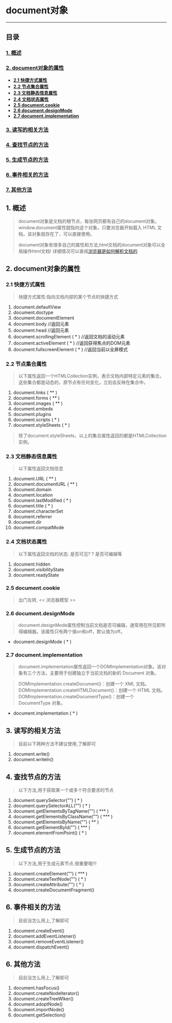 # document对象
***
## 目录
### [1. 概述](#概述)
### [2. document对象的属性](#document对象的属性)
  *   **[2.1 快捷方式属性](#快捷方式属性)**
  *   **[2.2 节点集合属性](#节点集合属性)**
  *   **[2.3 文档静态信息属性](#文档静态信息属性)**
  *   **[2.4 文档状态属性](#文档状态属性)**
  *   **[2.5 document.cookie](#document.cookie)**
  *   **[2.6 document.designMode](#document.designMode)**
  *   **[2.7 document.implementation](#document.implementation)**

### [3. 读写的相关方法](#读写的相关方法)
### [4. 查找节点的方法](#查找节点的方法)
### [5. 生成节点的方法](#生成节点的方法)
### [6. 事件相关的方法](#事件相关的方法)
### [7. 其他方法](#其他方法)

## <a id="概述">1. 概述</a>
>document对象是文档的根节点，每张网页都有自己的document对象。window.document属性就指向这个对象。只要浏览器开始载入 HTML 文档，该对象就存在了，可以直接使用。
>
>document对象有很多自己的属性和方法,html文档的document对象可以全局操作html文档!
>详细情况可以查阅[浏览器是如何解析文档的](https://blog.csdn.net/dangnian/article/details/50876241)


## <a id="document对象的属性">2. document对象的属性</a>
### <a id="快捷方式属性">2.1 快捷方式属性</a>
>快捷方式属性:指向文档内部的某个节点的快捷方式

1. document.defaultView
2. document.doctype
3. document.documentElement
4. document.body //返回<body>元素
5. document.head //返回<head>元素
6. document.scrollingElement ( * ) //返回文档的滚动元素
7. document.activeElement ( * ) //返回获得焦点的DOM元素
8. document.fullscreenElement ( * ) //返回当前以全屏模式

### <a id="节点集合属性">2.2 节点集合属性</a>
>以下属性返回一个HTMLCollection实例，表示文档内部特定元素的集合。这些集合都是动态的，原节点有任何变化，立刻会反映在集合中。

1. document.links ( ** )
2. document.forms ( ** )
3. document.images ( ** )
4. document.embeds
5. document.plugins
6. document.scripts ( * )
7. document.styleSheets ( * )

>除了document.styleSheets，以上的集合属性返回的都是HTMLCollection实例。

### <a id="文档静态信息属性">2.3 文档静态信息属性</a>
>以下属性返回文档信息  

1. document.URL ( ** ) 
2. document.documentURL ( ** )
3. document.domain
4. document.location
5. document.lastModified ( * )
6. document.title ( * )
7. document.characterSet 
8. document.referrer
9. document.dir
10. document.compatMode

### <a id="文档状态属性">2.4 文档状态属性</a>
>以下属性返回文档的状态: 是否可见? ? 是否可编辑等

1. document.hidden
2. document.visibilityState
3. document.readyState

### <a id="document.cookie">2.5 document.cookie</a>
>出门左转, << 浏览器模型 >>

### <a id="document.designMode">2.6 document.designMode</a>
>document.designMode属性控制当前文档是否可编辑，通常用在所见即所得编辑器。该属性只有两个值on和off，默认值为off。

* document.designMode ( * )

### <a id="document.implementation">2.7 document.implementation</a>
>document.implementation属性返回一个DOMImplementation对象。该对象有三个方法，主要用于创建独立于当前文档的新的 Document 对象。

>DOMImplementation.createDocument()：创建一个 XML 文档。
DOMImplementation.createHTMLDocument()：创建一个 HTML 文档。
DOMImplementation.createDocumentType()：创建一个 DocumentType 对象。

* document.implementation ( * )

## <a id="读写的相关方法">3. 读写的相关方法</a>
>目前以下两种方法不建议使用,了解即可

1. document.write()
2. document.writeln()

## <a id="查找节点的方法">4. 查找节点的方法</a>
>以下方法,用于获取某一个或多个符合要求的节点

1. document.querySelector("") ( * )
2. document.querySelectorALL("")  ( * )
3. document.getElementsByTagName("") ( *** )
4. document.getElementsByClassName("") ( *** )
5. document.getElementsByName("") ( ** )
6. document.getElementById("") ( *** )
7. document.elementFromPoint() ( * )

## <a id="生成节点的方法">5. 生成节点的方法</a>
>以下方法,用于生成元素节点.很重要哦!!!

1. document.createElement("") ( *** )
2. document.createTextNode("") ( * )
3. document.createAttribute("") ( * )
4. document.createDocumentFragment()

## <a id="事件相关的方法">6. 事件相关的方法</a>
>目前没怎么用上,了解即可

1. document.createEvent()
2. document.addEventListener()
3. document.removeEventListener()
4. document.dispatchEvent()

## <a id="其他方法">6. 其他方法</a>

>目前没怎么用上,了解即可

1. document.hasFocus()
2. document.createNodelterator()
3. document.createTreeWlker()
4. document.adoptNode()
5. document.importNode()
6. document.getSelection()






